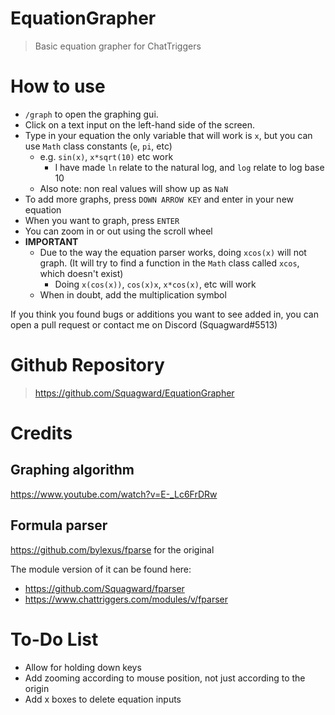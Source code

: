 # EquationGrapher

> Basic equation grapher for ChatTriggers

# How to use

- `/graph` to open the graphing gui.
- Click on a text input on the left-hand side of the screen.
- Type in your equation the only variable that will work is `x`,
  but you can use `Math` class constants (`e`, `pi`, etc)
  - e.g. `sin(x)`, `x*sqrt(10)` etc work
    - I have made `ln` relate to the natural log, and `log` relate to log base 10
  - Also note: non real values will show up as `NaN`
- To add more graphs, press `DOWN ARROW KEY` and enter in your new equation
- When you want to graph, press `ENTER`
- You can zoom in or out using the scroll wheel
- **IMPORTANT**
  - Due to the way the equation parser works, doing `xcos(x)` will not graph.
    (It will try to find a function in the `Math` class called `xcos`, which doesn't exist)
    - Doing `x(cos(x))`, `cos(x)x`, `x*cos(x)`, etc will work
  - When in doubt, add the multiplication symbol

If you think you found bugs or additions you want to see added in,
you can open a pull request or contact me on Discord (Squagward#5513)

# Github Repository

> https://github.com/Squagward/EquationGrapher

# Credits

## Graphing algorithm

https://www.youtube.com/watch?v=E-_Lc6FrDRw

## Formula parser

https://github.com/bylexus/fparse for the original

The module version of it can be found here:

- https://github.com/Squagward/fparser
- https://www.chattriggers.com/modules/v/fparser

# To-Do List

- Allow for holding down keys
- Add zooming according to mouse position, not just according to the origin
- Add x boxes to delete equation inputs
